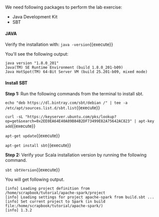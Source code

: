We need following packages to perform the lab exercise: 
- Java Development Kit
- SBT


#### JAVA
Verify the installation with: `java -version`{{execute}} 

You'll see the following output:

```
java version "1.8.0_201"
Java(TM) SE Runtime Environment (build 1.8.0_201-b09)
Java HotSpot(TM) 64-Bit Server VM (build 25.201-b09, mixed mode)
```


#### Install SBT

**Step 1:** Run the following commands from the terminal to install sbt.

`echo "deb https://dl.bintray.com/sbt/debian /" | tee -a /etc/apt/sources.list.d/sbt.list`{{execute}} 

`curl -sL "https://keyserver.ubuntu.com/pks/lookup?op=get&search=0x2EE0EA64E40A89B84B2DF73499E82A75642AC823" | apt-key add`{{execute}} 

`apt-get update`{{execute}} 

`apt-get install sbt`{{execute}} 


**Step 2:** Verify your Scala installation version by running the following command.
 
`sbt sbtVersion`{{execute}}

You will get following output.

```
[info] Loading project definition from /home/scrapbook/tutorial/apache-spark/project
[info] Loading settings for project apache-spark from build.sbt ...
[info] Set current project to Spark (in build file:/home/scrapbook/tutorial/apache-spark/)
[info] 1.3.2
```



